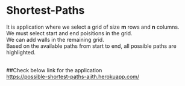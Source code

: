 # Shortest-Paths

It is application where we select a grid of size **m** rows and **n** columns.<br>
We must select start and end poisitions in the grid.<br>
We can add walls in the remaining grid.<br>
Based on the available paths from start to end, all possible paths are highlighted.<br><br>

##Check below link for the application<br>
https://possible-shortest-paths-ajith.herokuapp.com/
